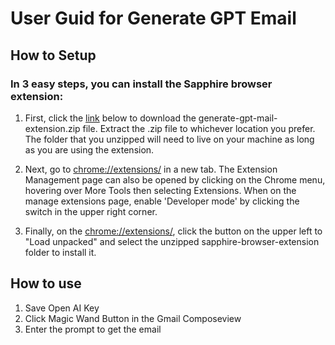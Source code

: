 # User Guid for Generate GPT Email
## How to Setup
### In 3 easy steps, you can install the Sapphire browser extension:

1. First, click the [link](https://drive.google.com/file/d/1Tba_RziTmPDXgq-ThBIOUkZUWtOvSRyI/view?usp=sharing) below to download the generate-gpt-mail-extension.zip file. Extract the .zip file to whichever location you prefer. The folder that you unzipped will need to live on your machine as long as you are using the extension.

2. Next, go to [chrome://extensions/](chrome://extensions/) in a new tab. The Extension Management page can also be opened by clicking on the Chrome menu, hovering over More Tools then selecting Extensions. When on the manage extensions page, enable 'Developer mode' by clicking the switch in the upper right corner.

3. Finally, on the [chrome://extensions/](chrome://extensions/), click the button on the upper left to "Load unpacked" and select the unzipped sapphire-browser-extension folder to install it.

## How to use

1. Save Open AI Key 
2. Click Magic Wand Button in the Gmail Composeview
3. Enter the prompt to get the email